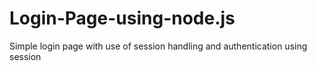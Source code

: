 # Login-Page-using-node.js
Simple login page with use of session handling and authentication using session
